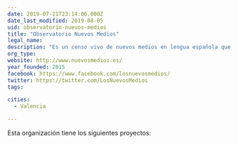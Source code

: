 ```yaml
---
date: 2019-07-21T23:14:06.000Z
date_last_modified: 2019-08-05
uid: observatorio-nuevos-medios
title: "Observatorio Nuevos Medios"
legal_name: 
description: "Es un censo vivo de nuevos medios en lengua española que estan clasificados a nivel internacional, por temáticas y geolocalizados para detectar zonas de influencia."
org_type: 
website: http://www.nuevosmedios.es/
year_founded: 2015
facebook: https://www.facebook.com/losnuevosmedios/
twitter: https://twitter.com/LosNuevosMedios
tags:

cities: 
  - Valencia

---
```


Esta organización tiene los siguientes proyectos:


